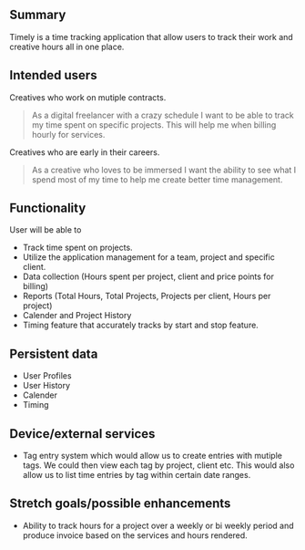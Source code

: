 ## Summary

Timely is a time tracking application that allow users to track their work and creative hours all in one place. 

## Intended users

Creatives who work on mutiple contracts. 

> As a digital freelancer with a crazy schedule I want to be able to track my time spent on specific projects. This will help me when billing hourly for services. 

Creatives who are early in their careers.

> As a creative who loves to be immersed I want the ability to see what I spend most of my time to help me create better time management. 

## Functionality

User will be able to
- Track time spent on projects.
- Utilize the application management for a team, project and specific client.
- Data collection (Hours spent per project, client and price points for billing)
- Reports (Total Hours, Total Projects, Projects per client, Hours per project)
- Calender and Project History
- Timing feature that accurately tracks by start and stop feature. 

## Persistent data

- User Profiles
- User History
- Calender
- Timing 

## Device/external services

- Tag entry system which would allow us to create entries with mutiple tags. We could then view each tag by project, client etc. This would also allow us to list time entries by tag within certain date ranges. 

## Stretch goals/possible enhancements 

- Ability to track hours for a project over a weekly or bi weekly period and produce invoice based on the services and hours rendered. 